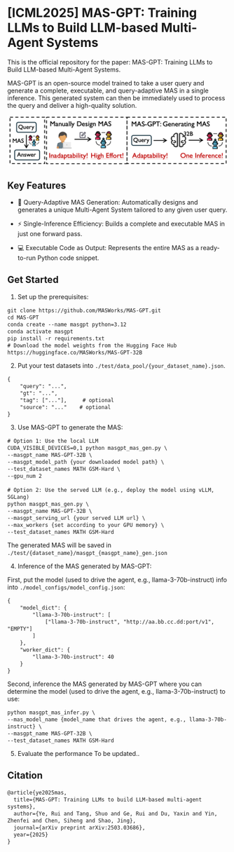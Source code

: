 # [ICML2025] MAS-GPT: Training LLMs to Build LLM-based Multi-Agent Systems

This is the official repository for the paper: MAS-GPT: Training LLMs to Build LLM-based Multi-Agent Systems.

MAS-GPT is an open-source model trained to take a user query and generate a complete, executable, and query-adaptive MAS in a single inference. This generated system can then be immediately used to process the query and deliver a high-quality solution.

![MAS-GPT](./assets/masgpt.png)

## Key Features
- 🤖 Query-Adaptive MAS Generation: Automatically designs and generates a unique Multi-Agent System tailored to any given user query.

- ⚡ Single-Inference Efficiency: Builds a complete and executable MAS in just one forward pass.

- 💻 Executable Code as Output: Represents the entire MAS as a ready-to-run Python code snippet.

## Get Started

1. Set up the prerequisites:
```
git clone https://github.com/MASWorks/MAS-GPT.git
cd MAS-GPT
conda create --name masgpt python=3.12
conda activate masgpt
pip install -r requirements.txt
# Download the model weights from the Hugging Face Hub https://huggingface.co/MASWorks/MAS-GPT-32B
```

2. Put your test datasets into `./test/data_pool/{your_dataset_name}.json`.
```
{
    "query": "...",
    "gt": "...",
    "tag": ["..."],     # optional
    "source": "..."    # optional
}
```

3. Use MAS-GPT to generate the MAS:
```
# Option 1: Use the local LLM
CUDA_VISIBLE_DEVICES=0,1 python masgpt_mas_gen.py \
--masgpt_name MAS-GPT-32B \
--masgpt_model_path {your downloaded model path} \
--test_dataset_names MATH GSM-Hard \
--gpu_num 2

# Option 2: Use the served LLM (e.g., deploy the model using vLLM, SGLang)
python masgpt_mas_gen.py \
--masgpt_name MAS-GPT-32B \
--masgpt_serving_url {your served LLM url} \
--max_workers {set according to your GPU memory} \
--test_dataset_names MATH GSM-Hard
```

The generated MAS will be saved in `./test/{dataset_name}/masgpt_{masgpt_name}_gen.json`

4. Inference of the MAS generated by MAS-GPT:

First, put the model (used to drive the agent, e.g., llama-3-70b-instruct) info into `./model_configs/model_config.json`:
```
{
    "model_dict": {
        "llama-3-70b-instruct": [
            ["llama-3-70b-instruct", "http://aa.bb.cc.dd:port/v1", "EMPTY"]
        ]
    },
    "worker_dict": {
        "llama-3-70b-instruct": 40
    }
}
```

Second, inference the MAS generated by MAS-GPT where you can determine the model (used to drive the agent, e.g., llama-3-70b-instruct) to use:

```
python masgpt_mas_infer.py \
--mas_model_name {model_name that drives the agent, e.g., llama-3-70b-instruct} \
--masgpt_name MAS-GPT-32B \
--test_dataset_names MATH GSM-Hard
```

5. Evaluate the performance
To be updated..

## Citation
```
@article{ye2025mas,
  title={MAS-GPT: Training LLMs to build LLM-based multi-agent systems},
  author={Ye, Rui and Tang, Shuo and Ge, Rui and Du, Yaxin and Yin, Zhenfei and Chen, Siheng and Shao, Jing},
  journal={arXiv preprint arXiv:2503.03686},
  year={2025}
}
```